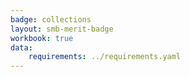 ```yaml
---
badge: collections
layout: smb-merit-badge
workbook: true
data:
    requirements: ../requirements.yaml
---
```

